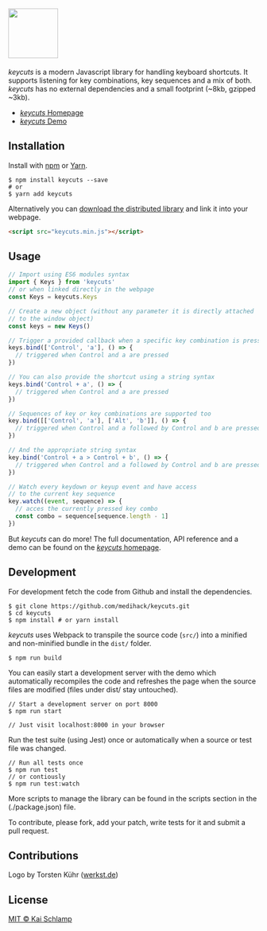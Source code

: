 # <img src="https://cdn.rawgit.com/medihack/keycuts/master/src/keycuts_logo_full.svg" height="100"></img>

_keycuts_ is a modern Javascript library for handling keyboard shortcuts. It supports listening for key combinations, key sequences and a mix of both. _keycuts_ has no external dependencies and a small footprint (~8kb, gzipped ~3kb).

* [_keycuts_ Homepage](https://medihack.github.io/keycuts/)
* [_keycuts_ Demo](https://medihack.github.io/keycuts/demo/)

## Installation

Install with [npm](https://www.npmjs.com/) or [Yarn](https://yarnpkg.com).

```shell
$ npm install keycuts --save
# or
$ yarn add keycuts
```

Alternatively you can [download the distributed library](https://unpkg.com/keycuts/dist/keycuts.min.js) and link it into your webpage.

```html
<script src="keycuts.min.js"></script>
```

## Usage

```js
// Import using ES6 modules syntax
import { Keys } from 'keycuts'
// or when linked directly in the webpage
const Keys = keycuts.Keys

// Create a new object (without any parameter it is directly attached
// to the window object)
const keys = new Keys()

// Trigger a provided callback when a specific key combination is pressed
keys.bind(['Control', 'a'], () => {
  // triggered when Control and a are pressed
})

// You can also provide the shortcut using a string syntax
keys.bind('Control + a', () => {
  // triggered when Control and a are pressed
})

// Sequences of key or key combinations are supported too
key.bind([['Control', 'a'], ['Alt', 'b']], () => {
  // triggered when Control and a followed by Control and b are pressed
})

// And the appropriate string syntax
key.bind('Control + a > Control + b', () => {
  // triggered when Control and a followed by Control and b are pressed
})

// Watch every keydown or keyup event and have access
// to the current key sequence
key.watch((event, sequence) => {
  // acces the currently pressed key combo
  const combo = sequence[sequence.length - 1]
})
```

But _keycuts_ can do more! The full documentation, API reference and a demo can be found on the [_keycuts_ homepage](https://medihack.github.io/keycuts).

## Development

For development fetch the code from Github and install the dependencies.

```shell
$ git clone https://github.com/medihack/keycuts.git
$ cd keycuts
$ npm install # or yarn install
```

_keycuts_ uses Webpack to transpile the source code (`src/`) into a minified and non-minified bundle in the `dist/` folder.

```shell
$ npm run build
```

You can easily start a development server with the demo which automatically recompiles the code and refreshes the page when the source files are modified (files under dist/ stay untouched).

```shell
// Start a development server on port 8000
$ npm run start

// Just visit localhost:8000 in your browser
```

Run the test suite (using Jest) once or automatically when a source or test file was changed.

```shell
// Run all tests once
$ npm run test
// or contiously
$ npm run test:watch
```

More scripts to manage the library can be found in the scripts section in the (./package.json) file.

To contribute, please fork, add your patch, write tests for it and submit a pull request.

## Contributions

Logo by Torsten Kühr ([werkst.de](http://werkst.de))

## License

[MIT © Kai Schlamp](./LICENSE)
